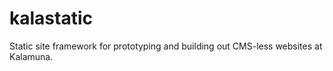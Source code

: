 kalastatic
==========

Static site framework for prototyping and building out CMS-less websites at Kalamuna.